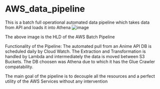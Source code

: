 # AWS_data_pipeline
This is a batch full operational automated data pipeline which takes data from API and loads it into Athena
![image](https://github.com/user-attachments/assets/6d713b48-77b3-40f4-8513-501d4ac961c0)


The above image is the HLD of the AWS Batch Pipeline 

Functionality of the Pipeline:
The automated pull from an Anime API DB is scheduled daily by Cloud Watch.
The Extraction and Transformation is handled by Lambda and intermediately the data is moved between S3 Buckets.
The DB choosen was Athena due to which it has the Glue Crawler compatability.

The main goal of the pipeline is to decouple all the resources and a perfect utility of the AWS Services without any intervention
